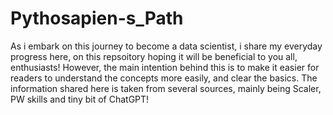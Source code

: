 # Pythosapien-s_Path
As i embark on this journey to become a data scientist, i share my everyday progress here, on this repsoitory hoping it will be beneficial to you all, enthusiasts! 
However, the main intention behind this is to make it easier for readers to understand the concepts more easily, and clear the basics.
The information shared here is taken from several sources, mainly being Scaler, PW skills and tiny bit of ChatGPT!
